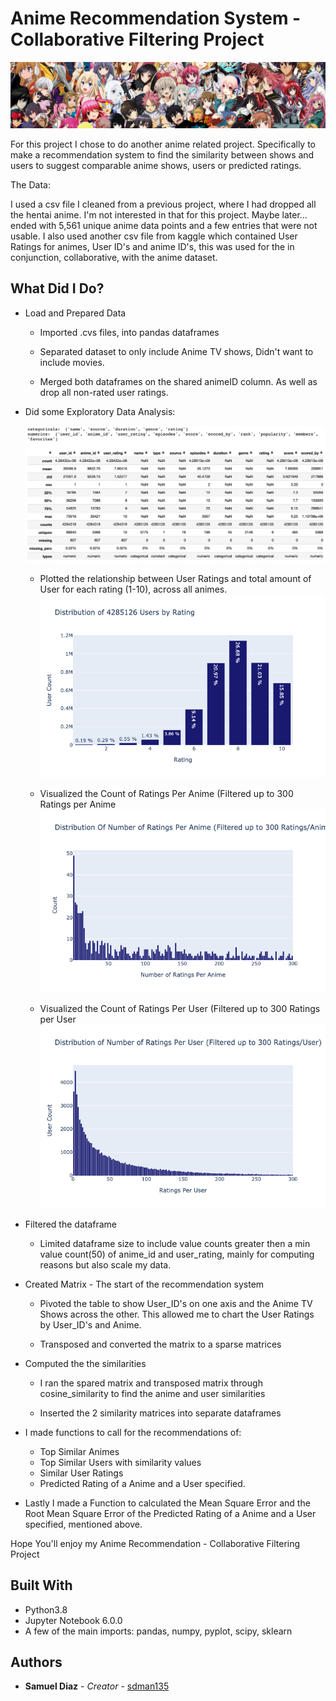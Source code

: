 # Anime Recommendation System - Collaborative Filtering Project
![](images/dataset-cover.png)


For this project I chose to do another anime related project. Specifically to make a recommendation system to find the similarity between shows and users to suggest comparable anime shows, users or predicted ratings.


The Data:

I used a csv file I cleaned from a previous project, where I had dropped all the hentai anime. I'm not interested in that for this project. Maybe later... ended with 5,561 unique anime data points and a few entries that were not usable. I also used another csv file from kaggle which contained  User Ratings for animes, User ID's and anime ID's, this was used for the in conjunction, collaborative, with the anime dataset.

## What Did I Do?

* Load and Prepared Data

  - Imported .cvs files, into pandas dataframes

  - Separated dataset to only include Anime TV shows, Didn't want to include movies.

  - Merged both dataframes on the shared animeID column. As well as drop all non-rated user ratings.

* Did some Exploratory Data Analysis:

  ![](images/EDA.png)

  - Plotted the relationship between User Ratings and total amount of User for each rating (1-10), across all animes.
  ![](images/Usercount-Rating.png)


  - Visualized the Count of Ratings Per Anime (Filtered up to 300 Ratings per Anime
  ![](images/Ratingcount-Anime.png)

  - Visualized the Count of Ratings Per User (Filtered up to 300 Ratings per User
  ![](images/Ratingcount-User.png)

* Filtered the dataframe

  - Limited dataframe size to include value counts greater then a min value count(50) of anime_id and user_rating, mainly for computing reasons but also scale my data.

* Created Matrix - The start of the recommendation system

  - Pivoted the table to show User_ID's on one axis and the Anime TV Shows across the other. This allowed me to chart the User Ratings by User_ID's and Anime.

  - Transposed and converted the matrix to a sparse matrices

* Computed the the similarities

  - I ran the spared matrix and transposed matrix through cosine_similarity to find the anime and user similarities

  - Inserted the 2 similarity matrices into separate dataframes

* I made functions to call for the recommendations of:
  - Top Similar Animes
  - Top Similar Users with similarity values
  - Similar User Ratings
  - Predicted Rating of a Anime and a User specified.

* Lastly I made a Function to calculated the Mean Square Error and the Root Mean Square Error of the Predicted Rating of a Anime and a User specified, mentioned above.


Hope You'll enjoy my Anime Recommendation - Collaborative Filtering Project

## Built With

* Python3.8
* Jupyter Notebook 6.0.0
* A few of the main imports: pandas, numpy, pyplot, scipy, sklearn


## Authors

* **Samuel Diaz** - *Creator* - [sdman135](https://github.com/sdman135/)


